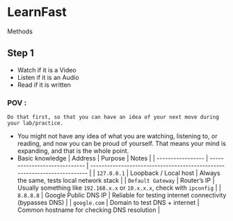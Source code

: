 # LearnFast
Methods
## Step 1
- Watch if it is a Video
- Listen if it is an Audio
- Read if it is written
### POV :
`Do that first, so that you can have an idea of your next move during your lab/practice.`
- You might not have any idea of what you are watching, listening to, or reading, and now you can be proud of yourself. That means your mind is expanding, and that is the whole point.
- Basic knowledge
  | Address           | Purpose                       | Notes                                                                     |
| ----------------- | ----------------------------- | ------------------------------------------------------------------------- |
| `127.0.0.1`       | Loopback / Local host         | Always the same, tests local network stack                                |
| `Default Gateway` | Router’s IP                   | Usually something like `192.168.x.x` or `10.x.x.x`, check with `ipconfig` |
| `8.8.8.8`         | Google Public DNS IP          | Reliable for testing internet connectivity (bypasses DNS)                 |
| `google.com`      | Domain to test DNS + internet | Common hostname for checking DNS resolution                               |

